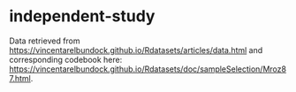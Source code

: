 # independent-study
Data retrieved from  https://vincentarelbundock.github.io/Rdatasets/articles/data.html and corresponding codebook here: https://vincentarelbundock.github.io/Rdatasets/doc/sampleSelection/Mroz87.html. 
